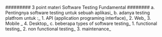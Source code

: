 ######### 3 point materi Software Testing Fundamental ########
a. Pentingnya software testing untuk sebuah aplikasi_
b. adanya testing platfrom untuk :_
    1. API (application programing interface)_
    2. Web_
    3. Mobile _
    4. Desktop_
c. beberapa types of software testing_
    1. functional testing_
    2. non functional testing_
    3. maintenance_